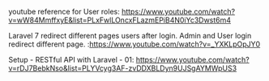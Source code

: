 youtube reference for User roles: https://www.youtube.com/watch?v=wW84MmffxyE&list=PLxFwlLOncxFLazmEPiB4N0iYc3Dwst6m4

Laravel 7 redirect different pages users after login. Admin and User login redirect different page. :https://www.youtube.com/watch?v=_YXKLpOpJY0

Setup - RESTful API with Laravel - 01: https://www.youtube.com/watch?v=rDJ7BebkNso&list=PLYVcyg3AF-zvDDXBLDyn9UJSgAYMWpUS3